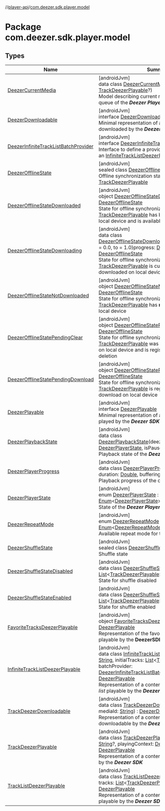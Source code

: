 //[player-api](../../index.md)/[com.deezer.sdk.player.model](index.md)

# Package com.deezer.sdk.player.model

## Types

| Name                                                                                        | Summary                                                                                                                                                                                                                                                                                                                                                                                                                                                                                                                                                                                                                             |
| ------------------------------------------------------------------------------------------- | ----------------------------------------------------------------------------------------------------------------------------------------------------------------------------------------------------------------------------------------------------------------------------------------------------------------------------------------------------------------------------------------------------------------------------------------------------------------------------------------------------------------------------------------------------------------------------------------------------------------------------------- |
| [DeezerCurrentMedia](-deezer-current-media/index.md)                                        | [androidJvm]<br/>data class [DeezerCurrentMedia](-deezer-current-media/index.md)(index: [Int](https://kotlinlang.org/api/latest/jvm/stdlib/kotlin/-int/index.html), playable: [TrackDeezerPlayable](-track-deezer-playable/index.md)?)<br/>Model describing current media content from the queue of the **_Deezer Player_**                                                                                                                                                                                                                                                                                                         |
| [DeezerDownloadable](-deezer-downloadable/index.md)                                         | [androidJvm]<br/>interface [DeezerDownloadable](-deezer-downloadable/index.md)<br/>Minimal representation of a content that can be downloaded by the **_Deezer SDK_**                                                                                                                                                                                                                                                                                                                                                                                                                                                               |
| [DeezerInfiniteTrackListBatchProvider](-deezer-infinite-track-list-batch-provider/index.md) | [androidJvm]<br/>interface [DeezerInfiniteTrackListBatchProvider](-deezer-infinite-track-list-batch-provider/index.md)<br/>Interface to define a provider of batch of tracks for an [InfiniteTrackListDeezerPlayable](-infinite-track-list-deezer-playable/index.md)                                                                                                                                                                                                                                                                                                                                                                |
| [DeezerOfflineState](-deezer-offline-state/index.md)                                        | [androidJvm]<br/>sealed class [DeezerOfflineState](-deezer-offline-state/index.md)<br/>Offline synchronization state of a [TrackDeezerPlayable](-track-deezer-playable/index.md)                                                                                                                                                                                                                                                                                                                                                                                                                                                    |
| [DeezerOfflineStateDownloaded](-deezer-offline-state-downloaded/index.md)                   | [androidJvm]<br/>object [DeezerOfflineStateDownloaded](-deezer-offline-state-downloaded/index.md) : [DeezerOfflineState](-deezer-offline-state/index.md)<br/>State for offline synchronization indicating that a [TrackDeezerPlayable](-track-deezer-playable/index.md) has been downloaded on local device and is available offline                                                                                                                                                                                                                                                                                                |
| [DeezerOfflineStateDownloading](-deezer-offline-state-downloading/index.md)                 | [androidJvm]<br/>data class [DeezerOfflineStateDownloading](-deezer-offline-state-downloading/index.md)(@[FloatRange](https://developer.android.com/reference/kotlin/androidx/annotation/FloatRange.html)(from = 0.0, to = 1.0)progress: [Double](https://kotlinlang.org/api/latest/jvm/stdlib/kotlin/-double/index.html)) : [DeezerOfflineState](-deezer-offline-state/index.md)<br/>State for offline synchronization indicating that a [TrackDeezerPlayable](-track-deezer-playable/index.md) is currently being downloaded on local device                                                                                      |
| [DeezerOfflineStateNotDownloaded](-deezer-offline-state-not-downloaded/index.md)            | [androidJvm]<br/>object [DeezerOfflineStateNotDownloaded](-deezer-offline-state-not-downloaded/index.md) : [DeezerOfflineState](-deezer-offline-state/index.md)<br/>State for offline synchronization indicating that a [TrackDeezerPlayable](-track-deezer-playable/index.md) has **not** been downloaded on local device                                                                                                                                                                                                                                                                                                          |
| [DeezerOfflineStatePendingClear](-deezer-offline-state-pending-clear/index.md)              | [androidJvm]<br/>object [DeezerOfflineStatePendingClear](-deezer-offline-state-pending-clear/index.md) : [DeezerOfflineState](-deezer-offline-state/index.md)<br/>State for offline synchronization indicating that a [TrackDeezerPlayable](-track-deezer-playable/index.md) was previously downloaded on local device and is registered for upcoming deletion                                                                                                                                                                                                                                                                      |
| [DeezerOfflineStatePendingDownload](-deezer-offline-state-pending-download/index.md)        | [androidJvm]<br/>object [DeezerOfflineStatePendingDownload](-deezer-offline-state-pending-download/index.md) : [DeezerOfflineState](-deezer-offline-state/index.md)<br/>State for offline synchronization indicating that a [TrackDeezerPlayable](-track-deezer-playable/index.md) is registered for upcoming download on local device                                                                                                                                                                                                                                                                                              |
| [DeezerPlayable](-deezer-playable/index.md)                                                 | [androidJvm]<br/>interface [DeezerPlayable](-deezer-playable/index.md)<br/>Minimal representation of a content that can be played by the **_Deezer SDK_**                                                                                                                                                                                                                                                                                                                                                                                                                                                                           |
| [DeezerPlaybackState](-deezer-playback-state/index.md)                                      | [androidJvm]<br/>data class [DeezerPlaybackState](-deezer-playback-state/index.md)(deezerPlayerState: [DeezerPlayerState](-deezer-player-state/index.md), isPaused: [Boolean](https://kotlinlang.org/api/latest/jvm/stdlib/kotlin/-boolean/index.html))<br/>Playback state of the **_Deezer Player_**                                                                                                                                                                                                                                                                                                                               |
| [DeezerPlayerProgress](-deezer-player-progress/index.md)                                    | [androidJvm]<br/>data class [DeezerPlayerProgress](-deezer-player-progress/index.md)(position: [Double](https://kotlinlang.org/api/latest/jvm/stdlib/kotlin/-double/index.html), duration: [Double](https://kotlinlang.org/api/latest/jvm/stdlib/kotlin/-double/index.html), bufferingPosition: [Double](https://kotlinlang.org/api/latest/jvm/stdlib/kotlin/-double/index.html))<br/>Playback progress of the current track                                                                                                                                                                                                        |
| [DeezerPlayerState](-deezer-player-state/index.md)                                          | [androidJvm]<br/>enum [DeezerPlayerState](-deezer-player-state/index.md) : [Enum](https://kotlinlang.org/api/latest/jvm/stdlib/kotlin/-enum/index.html)&lt;[DeezerPlayerState](-deezer-player-state/index.md)&gt; <br/>State of the **_Deezer Player_**                                                                                                                                                                                                                                                                                                                                                                             |
| [DeezerRepeatMode](-deezer-repeat-mode/index.md)                                            | [androidJvm]<br/>enum [DeezerRepeatMode](-deezer-repeat-mode/index.md) : [Enum](https://kotlinlang.org/api/latest/jvm/stdlib/kotlin/-enum/index.html)&lt;[DeezerRepeatMode](-deezer-repeat-mode/index.md)&gt; <br/>Available repeat mode for the **_Deezer Player_**                                                                                                                                                                                                                                                                                                                                                                |
| [DeezerShuffleState](-deezer-shuffle-state/index.md)                                        | [androidJvm]<br/>sealed class [DeezerShuffleState](-deezer-shuffle-state/index.md)<br/>Shuffle state                                                                                                                                                                                                                                                                                                                                                                                                                                                                                                                                |
| [DeezerShuffleStateDisabled](-deezer-shuffle-state-disabled/index.md)                       | [androidJvm]<br/>data class [DeezerShuffleStateDisabled](-deezer-shuffle-state-disabled/index.md)(queue: [List](https://kotlinlang.org/api/latest/jvm/stdlib/kotlin.collections/-list/index.html)&lt;[TrackDeezerPlayable](-track-deezer-playable/index.md)&gt;) : [DeezerShuffleState](-deezer-shuffle-state/index.md)<br/>State for shuffle disabled                                                                                                                                                                                                                                                                              |
| [DeezerShuffleStateEnabled](-deezer-shuffle-state-enabled/index.md)                         | [androidJvm]<br/>data class [DeezerShuffleStateEnabled](-deezer-shuffle-state-enabled/index.md)(queue: [List](https://kotlinlang.org/api/latest/jvm/stdlib/kotlin.collections/-list/index.html)&lt;[TrackDeezerPlayable](-track-deezer-playable/index.md)&gt;) : [DeezerShuffleState](-deezer-shuffle-state/index.md)<br/>State for shuffle enabled                                                                                                                                                                                                                                                                                 |
| [FavoriteTracksDeezerPlayable](-favorite-tracks-deezer-playable/index.md)                   | [androidJvm]<br/>object [FavoriteTracksDeezerPlayable](-favorite-tracks-deezer-playable/index.md) : [DeezerPlayable](-deezer-playable/index.md)<br/>Representation of the favorite tracks of a user playable by the **DeezerSDK**                                                                                                                                                                                                                                                                                                                                                                                                   |
| [InfiniteTrackListDeezerPlayable](-infinite-track-list-deezer-playable/index.md)            | [androidJvm]<br/>data class [InfiniteTrackListDeezerPlayable](-infinite-track-list-deezer-playable/index.md)(id: [String](https://kotlinlang.org/api/latest/jvm/stdlib/kotlin/-string/index.html), initialTracks: [List](https://kotlinlang.org/api/latest/jvm/stdlib/kotlin.collections/-list/index.html)&lt;[TrackDeezerPlayable](-track-deezer-playable/index.md)&gt;?, batchProvider: [DeezerInfiniteTrackListBatchProvider](-deezer-infinite-track-list-batch-provider/index.md)) : [DeezerPlayable](-deezer-playable/index.md)<br/>Representation of a content of type _infinite track list_ playable by the **_Deezer SDK_** |
| [TrackDeezerDownloadable](-track-deezer-downloadable/index.md)                              | [androidJvm]<br/>data class [TrackDeezerDownloadable](-track-deezer-downloadable/index.md)(id: [String](https://kotlinlang.org/api/latest/jvm/stdlib/kotlin/-string/index.html), mediaId: [String](https://kotlinlang.org/api/latest/jvm/stdlib/kotlin/-string/index.html)) : [DeezerDownloadable](-deezer-downloadable/index.md)<br/>Representation of a content of type _track_ downloadable by the **_DeezerSDK_**                                                                                                                                                                                                               |
| [TrackDeezerPlayable](-track-deezer-playable/index.md)                                      | [androidJvm]<br/>data class [TrackDeezerPlayable](-track-deezer-playable/index.md)(id: [String](https://kotlinlang.org/api/latest/jvm/stdlib/kotlin/-string/index.html), mediaId: [String](https://kotlinlang.org/api/latest/jvm/stdlib/kotlin/-string/index.html)?, playingContext: [DeezerPlayingContext](../com.deezer.sdk.player.model.context/-deezer-playing-context/index.md)) : [DeezerPlayable](-deezer-playable/index.md)<br/>Representation of a content of type _track_ playable by the **_Deezer SDK_**                                                                                                                |
| [TrackListDeezerPlayable](-track-list-deezer-playable/index.md)                             | [androidJvm]<br/>data class [TrackListDeezerPlayable](-track-list-deezer-playable/index.md)(id: [String](https://kotlinlang.org/api/latest/jvm/stdlib/kotlin/-string/index.html), tracks: [List](https://kotlinlang.org/api/latest/jvm/stdlib/kotlin.collections/-list/index.html)&lt;[TrackDeezerPlayable](-track-deezer-playable/index.md)&gt;) : [DeezerPlayable](-deezer-playable/index.md)<br/>Representation of a content of type _track list_ playable by the **_Deezer SDK_**                                                                                                                                               |
